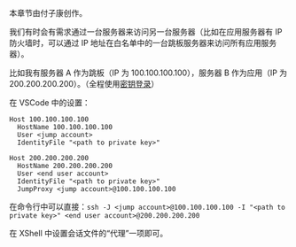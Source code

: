 本章节由付子康创作。

我们有时会有需求通过一台服务器来访问另一台服务器（比如在应用服务器有 IP 防火墙时，可以通过 IP 地址在白名单中的一台跳板服务器来访问所有应用服务器）。

比如我有服务器 A 作为跳板（IP 为 100.100.100.100），服务器 B 作为应用（IP 为 200.200.200.200）。（全程使用[密钥登录](/08-linux/pubkey)）

在 VSCode 中的设置：

```
Host 100.100.100.100
  HostName 100.100.100.100
  User <jump account>
  IdentityFile "<path to private key>"

Host 200.200.200.200
  HostName 200.200.200.200
  User <end user account>
  IdentityFile "<path to private key>"
  JumpProxy <jump account>@100.100.100.100
```

在命令行中可以直接：`ssh -J <jump account>@100.100.100.100 -I "<path to private key>" <end user account>@200.200.200.200`

在 XShell 中设置会话文件的“代理”一项即可。